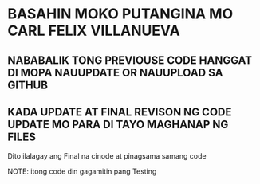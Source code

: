 # BASAHIN MOKO PUTANGINA MO CARL FELIX VILLANUEVA

## NABABALIK TONG PREVIOUSE CODE HANGGAT DI MOPA NAUUPDATE OR NAUUPLOAD SA GITHUB 
## KADA UPDATE AT FINAL REVISON NG CODE UPDATE MO PARA DI TAYO MAGHANAP NG FILES

Dito ilalagay ang Final na cinode at pinagsama samang code

NOTE: itong code din gagamitin pang Testing